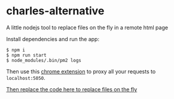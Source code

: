 # charles-alternative

A little nodejs tool to replace files on the fly in a remote html page

Install dependencies and run the app:
```
$ npm i
$ npm run start
$ node_modules/.bin/pm2 logs

```

Then use this [chrome extension](http://www.samabox.com/projects/chrome/switchy) to proxy all your requests to `localhost:5050`.

[Then replace the code here to replace files on the fly](https://github.com/lexoyo/charles-alternative/blob/master/index.js#L17)
